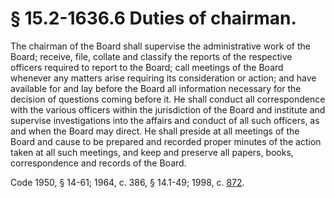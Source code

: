 # § 15.2-1636.6 Duties of chairman.

<p>The chairman of the Board shall supervise the administrative work of the Board; receive, file, collate and classify the reports of the respective officers required to report to the Board; call meetings of the Board whenever any matters arise requiring its consideration or action; and have available for and lay before the Board all information necessary for the decision of questions coming before it. He shall conduct all correspondence with the various officers within the jurisdiction of the Board and institute and supervise investigations into the affairs and conduct of all such officers, as and when the Board may direct. He shall preside at all meetings of the Board and cause to be prepared and recorded proper minutes of the action taken at all such meetings, and keep and preserve all papers, books, correspondence and records of the Board.</p><p>Code 1950, § 14-61; 1964, c. 386, § 14.1-49; 1998, c. <a href='http://lis.virginia.gov/cgi-bin/legp604.exe?981+ful+CHAP0872'>872</a>.</p>